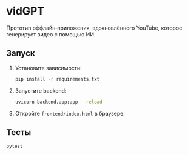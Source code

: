 # vidGPT

Прототип оффлайн‑приложения, вдохновлённого YouTube, которое генерирует видео с помощью ИИ.

## Запуск

1. Установите зависимости:
   ```bash
   pip install -r requirements.txt
   ```
2. Запустите backend:
   ```bash
   uvicorn backend.app:app --reload
   ```
3. Откройте `frontend/index.html` в браузере.

## Тесты

```bash
pytest
```
